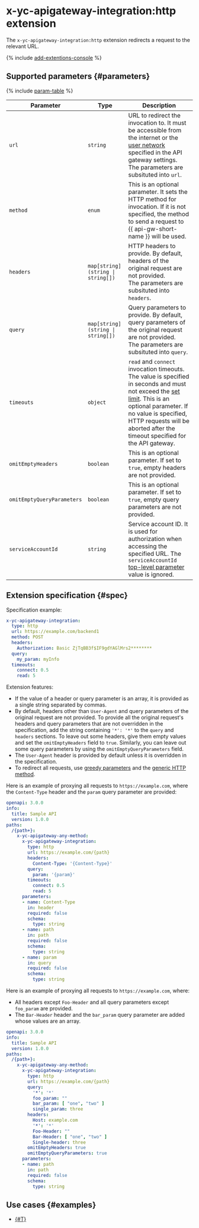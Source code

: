 # x-yc-apigateway-integration:http extension

The `x-yc-apigateway-integration:http` extension redirects a request to the relevant URL.

{% include [add-extentions-console](../../../_includes/api-gateway/add-extentions-console.md) %}

## Supported parameters {#parameters}

{% include [param-table](../../../_includes/api-gateway/parameters-table.md) %}

Parameter | Type | Description 
----|----|----
`url`|`string`| URL to redirect the invocation to. It must be accessible from the internet or the [user network](../networking.md#user-network) specified in the API gateway settings. <br>The parameters are subsituted into `url`.
`method`|`enum`| This is an optional parameter. It sets the HTTP method for invocation. If it is not specified, the method to send a request to {{ api-gw-short-name }} will be used.
`headers`|`map[string](string \| string[])`| HTTP headers to provide. By default, headers of the original request are not provided. <br>The parameters are subsituted into `headers`.
`query`|`map[string](string \| string[])`| Query parameters to provide. By default, query parameters of the original request are not provided. <br>The parameters are subsituted into `query`.
`timeouts`|`object`| `read` and `connect` invocation timeouts. The value is specified in seconds and must not exceed the [set limit](../limits.md#api-gw-limits). This is an optional parameter. If no value is specified, HTTP requests will be aborted after the timeout specified for the API gateway.
`omitEmptyHeaders`|`boolean`| This is an optional parameter. If set to `true`, empty headers are not provided.
`omitEmptyQueryParameters`|`boolean`| This is an optional parameter. If set to `true`, empty query parameters are not provided.
`serviceAccountId` | `string` | Service account ID. It is used for authorization when accessing the specified URL. The `serviceAccountId` [top-level parameter](index.md#top-level) value is ignored.

## Extension specification {#spec}

Specification example:

```yaml
x-yc-apigateway-integration:
  type: http
  url: https://example.com/backend1
  method: POST
  headers:
    Authorization: Basic ZjTqBB3f$IF9gdYAGlMrs2********
  query:
    my_param: myInfo
  timeouts:
    connect: 0.5
    read: 5
```

Extension features:
* If the value of a header or query parameter is an array, it is provided as a single string separated by commas.
* By default, headers other than `User-Agent` and query parameters of the original request are not provided. To provide all the original request's headers and query parameters that are not overridden in the specification, add the string containing `'*': '*'` to the `query` and `headers` sections. To leave out some headers, give them empty values and set the `omitEmptyHeaders` field to `true`. Similarly, you can leave out some query parameters by using the `omitEmptyQueryParameters` field.
* The `User-Agent` header is provided by default unless it is overridden in the specification.
* To redirect all requests, use [greedy parameters](./greedy-parameters.md) and the [generic HTTP method](./any-method.md).

Here is an example of proxying all requests to `https://example.com`, where the `Content-Type` header and the `param` query parameter are provided:
```yaml
openapi: 3.0.0
info:
  title: Sample API
  version: 1.0.0
paths:
  /{path+}:
    x-yc-apigateway-any-method:
      x-yc-apigateway-integration:
        type: http
        url: https://example.com/{path}
        headers:
          Content-Type: '{Content-Type}'
        query:
          param: '{param}'
        timeouts:
          connect: 0.5
          read: 5
      parameters:
      - name: Content-Type
        in: header
        required: false
        schema:
          type: string
      - name: path
        in: path
        required: false
        schema:
          type: string
      - name: param
        in: query
        required: false
        schema:
          type: string
```

Here is an example of proxying all requests to `https://example.com`, where:
* All headers except `Foo-Header` and all query parameters except `foo_param` are provided.
* The `Bar-Header` header and the `bar_param` query parameter are added whose values are an array.
```yaml
openapi: 3.0.0
info:
  title: Sample API
  version: 1.0.0
paths:
  /{path+}:
    x-yc-apigateway-any-method:
      x-yc-apigateway-integration:
        type: http
        url: https://example.com/{path}
        query:
          '*': '*'
          foo_param: ""
          bar_param: [ "one", "two" ]
          single_param: three
        headers:
          Host: example.com
          '*': '*'
          Foo-Header: ""
          Bar-Header: [ "one", "two" ]
          Single-header: three
        omitEmptyHeaders: true
        omitEmptyQueryParameters: true
      parameters:
      - name: path
        in: path
        required: false
        schema:
          type: string
```

## Use cases {#examples}

* [{#T}](../../tutorials/jwt-authorizer-firebase.md)
